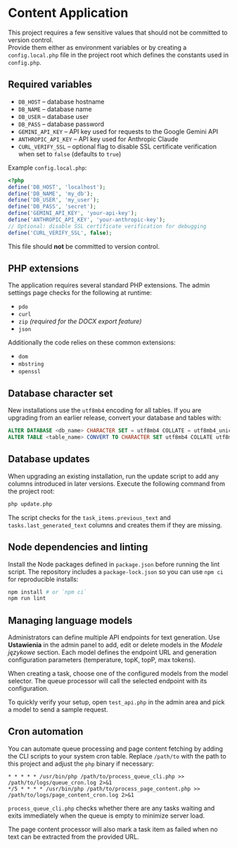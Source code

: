 # Content Application

This project requires a few sensitive values that should not be committed to version control.  
Provide them either as environment variables or by creating a `config.local.php` file in the project root which defines the constants used in `config.php`.

## Required variables

- `DB_HOST` – database hostname
- `DB_NAME` – database name
- `DB_USER` – database user
- `DB_PASS` – database password
- `GEMINI_API_KEY` – API key used for requests to the Google Gemini API
- `ANTHROPIC_API_KEY` – API key used for Anthropic Claude
- `CURL_VERIFY_SSL` – optional flag to disable SSL certificate verification when set to `false` (defaults to `true`)

Example `config.local.php`:

```php
<?php
define('DB_HOST', 'localhost');
define('DB_NAME', 'my_db');
define('DB_USER', 'my_user');
define('DB_PASS', 'secret');
define('GEMINI_API_KEY', 'your-api-key');
define('ANTHROPIC_API_KEY', 'your-anthropic-key');
// Optional: disable SSL certificate verification for debugging
define('CURL_VERIFY_SSL', false);
```

This file should **not** be committed to version control.

## PHP extensions

The application requires several standard PHP extensions. The admin settings
page checks for the following at runtime:

- `pdo`
- `curl`
- `zip` *(required for the DOCX export feature)*
- `json`

Additionally the code relies on these common extensions:

- `dom`
- `mbstring`
- `openssl`

## Database character set

New installations use the `utf8mb4` encoding for all tables. If you are
upgrading from an earlier release, convert your database and tables with:

```sql
ALTER DATABASE <db_name> CHARACTER SET = utf8mb4 COLLATE = utf8mb4_unicode_ci;
ALTER TABLE <table_name> CONVERT TO CHARACTER SET utf8mb4 COLLATE utf8mb4_unicode_ci;
```

## Database updates

When upgrading an existing installation, run the update script to add any
columns introduced in later versions. Execute the following command from the
project root:

```bash
php update.php
```

The script checks for the `task_items.previous_text` and
`tasks.last_generated_text` columns and creates them if they are missing.

## Node dependencies and linting

Install the Node packages defined in `package.json` before running the lint
script. The repository includes a `package-lock.json` so you can use `npm ci`
for reproducible installs:

```bash
npm install # or `npm ci`
npm run lint
```

## Managing language models

Administrators can define multiple API endpoints for text generation. Use **Ustawienia** in the admin panel to add, edit or delete models in the *Modele językowe* section. Each model defines the endpoint URL and generation configuration parameters (temperature, topK, topP, max tokens).

When creating a task, choose one of the configured models from the model selector. The queue processor will call the selected endpoint with its configuration.

To quickly verify your setup, open `test_api.php` in the admin area and pick a model to send a sample request.

## Cron automation

You can automate queue processing and page content fetching by adding the CLI
scripts to your system cron table. Replace `/path/to` with the path to this
project and adjust the `php` binary if necessary:

```cron
* * * * * /usr/bin/php /path/to/process_queue_cli.php >> /path/to/logs/queue_cron.log 2>&1
*/5 * * * * /usr/bin/php /path/to/process_page_content.php >> /path/to/logs/page_content_cron.log 2>&1
```

`process_queue_cli.php` checks whether there are any tasks waiting and exits
immediately when the queue is empty to minimize server load.

The page content processor will also mark a task item as failed when no text can
be extracted from the provided URL.

